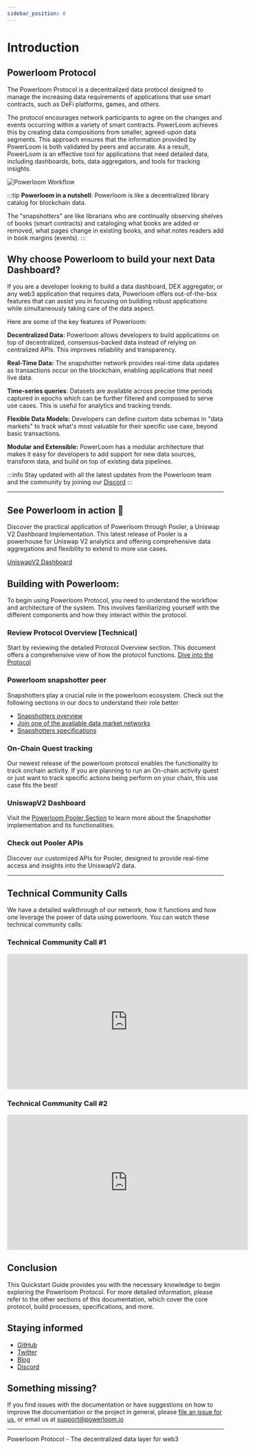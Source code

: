 ```yaml
---
sidebar_position: 0
---
```

# Introduction 

## Powerloom Protocol


The Powerloom Protocol is a decentralized data protocol designed to manage the increasing data requirements of applications that use smart contracts, such as DeFi platforms, games, and others. 

The protocol encourages network participants to agree on the changes and events occurring within a variety of smart contracts. PowerLoom achieves this by creating data compositions from smaller, agreed-upon data segments. This approach ensures that the information provided by PowerLoom is both validated by peers and accurate. As a result, PowerLoom is an effective tool for applications that need detailed data, including dashboards, bots, data aggregators, and tools for tracking insights.

![Powerloom Workflow](/images/introduction-image.png)

:::tip
**Powerloom in a nutshell**: Powerloom is like a decentralized library catalog for blockchain data.

The "snapshotters" are like librarians who are continually observing shelves of books (smart contracts) and cataloging what books are added or removed, what pages change in existing books, and what notes readers add in book margins (events).
:::


## Why choose Powerloom to build your next Data Dashboard?

If you are a developer looking to build a data dashboard, DEX aggregator, or any web3 application that requires data, Powerloom offers out-of-the-box features that can assist you in focusing on building robust applications while simultaneously taking care of the data aspect. 

Here are some of the key features of Powerloom:

**Decentralized Data:** Powerloom allows developers to build applications on top of decentralized, consensus-backed data instead of relying on centralized APIs. This improves reliability and transparency.

**Real-Time Data:** The snapshotter network provides real-time data updates as transactions occur on the blockchain, enabling applications that need live data.

**Time-series queries**: Datasets are available across precise time periods captured in epochs which can be further filtered and composed to serve use cases. This is useful for analytics and tracking trends.

**Flexible Data Models:** Developers can define custom data schemas in "data markets" to track what's most valuable for their specific use case, beyond basic transactions.

**Modular and Extensible:** PowerLoom has a modular architecture that makes it easy for developers to add support for new data sources, transform data, and build on top of existing data pipelines.

:::info
Stay updated with all the latest updates from the Powerloom team and the community by joining our [Discord](https://discord.com/powerloom)
:::

---
## See Powerloom in action :rocket:

Discover the practical application of Powerloom through Pooler, a Uniswap V2 Dashboard Implementation. This latest release of Pooler is a powerhouse for Uniswap V2 analytics and offering comprehensive data aggregations and flexibility to extend to more use cases. 

[UniswapV2 Dashboard](https://uniswapv2.powerloom.io)

## Building with Powerloom:

To begin using Powerloom Protocol, you need to understand the workflow and architecture of the system. This involves familiarizing yourself with the different components and how they interact within the protocol.

 ### Review Protocol Overview [Technical]

Start by reviewing the detailed Protocol Overview section. This document offers a comprehensive view of how the protocol functions. [Dive into the Protocol](docs/Protocol)

### Powerloom snapshotter peer

Snapshotters play a crucial role in the powerloom ecosystem. Check out the following sections in our docs to understand their role better 
* [Snapshotters overview](/docs/Snapshotters/Overview) 
* [Join one of the available data market networks](/docs/category/joining-networks)
* [Snapshotters specifications](/docs/category/snapshotter)
   
### On-Chain Quest tracking

Our newest release of the powerloom protocol enables the functionality to track onchain activity. If you are planning to run an On-chain activity quest or just want to track specific actions being perform on your chain, this use case fits the best! 


### UniswapV2 Dashboard

Visit the [Powerloom Pooler Section](/docs/Build-with-Powerloom/UniswapV2%20Dashboard/) to learn more about the Snapshotter implementation and its functionalities.

### Check out Pooler APIs

Discover our customized APIs for Pooler, designed to provide real-time access and insights into the UniswapV2 data.

---
## Technical Community Calls

We have a detailed walkthrough of our network, how it functions and how one leverage the power of data using powerloom. You can watch these technical community calls: 

### Technical Community Call #1
<iframe width="560" height="315" src="https://www.youtube.com/embed/kTTmu3vhuEY?si=cD_mDEH0ohUy0n9x" title="YouTube video player" frameborder="0" allow="accelerometer; autoplay; clipboard-write; encrypted-media; gyroscope; picture-in-picture; web-share" allowfullscreen></iframe>

### Technical Community Call #2
<iframe width="560" height="315" src="https://www.youtube.com/embed/irRFUWtnfpw?si=BFAEfpNa2B_ahc3g" title="YouTube video player" frameborder="0" allow="accelerometer; autoplay; clipboard-write; encrypted-media; gyroscope; picture-in-picture; web-share" allowfullscreen></iframe>


## Conclusion

This Quickstart Guide provides you with the necessary knowledge to begin exploring the Powerloom Protocol. For more detailed information, please refer to the other sections of this documentation, which cover the core protocol, build processes, specifications, and more.

## Staying informed
- [GitHub](https://github.com/powerloom)
- [Twitter](https://twitter.com/powerloomhq)
- [Blog](https://blog.powerloom.io)
- [Discord](https://discord.com/powerloom)

## Something missing?
If you find issues with the documentation or have suggestions on how to improve the documentation or the project in general, please [file an issue for us](https://github.com/powerloom/docs), or email us at support@powerloom.io 

---
Powerloom Protocol - The decentralized data layer for web3

